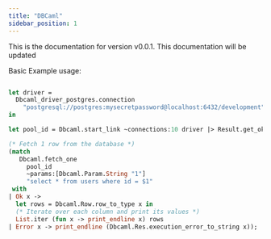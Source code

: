 ```yaml
---
title: "DBCaml"
sidebar_position: 1
---
```


This is the documentation for version v0.0.1. This documentation will be updated 

Basic Example usage:

```ocaml {filename="main.ml"}

let driver =
  Dbcaml_driver_postgres.connection
    "postgresql://postgres:mysecretpassword@localhost:6432/development"
in

let pool_id = Dbcaml.start_link ~connections:10 driver |> Result.get_ok in

(* Fetch 1 row from the database *)
(match
   Dbcaml.fetch_one
     pool_id
     ~params:[Dbcaml.Param.String "1"]
     "select * from users where id = $1"
 with
| Ok x ->
  let rows = Dbcaml.Row.row_to_type x in
  (* Iterate over each column and print its values *)
  List.iter (fun x -> print_endline x) rows
| Error x -> print_endline (Dbcaml.Res.execution_error_to_string x));

```
